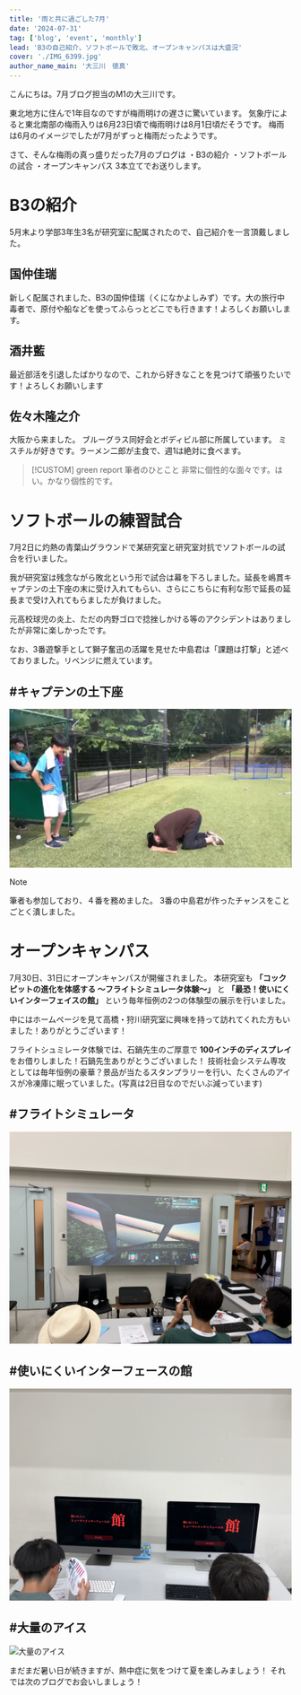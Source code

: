 ```yaml
---
title: '雨と共に過ごした7月'
date: '2024-07-31'
tag: ['blog', 'event', 'monthly']
lead: 'B3の自己紹介、ソフトボールで敗北、オープンキャンパスは大盛況'
cover: './IMG_6399.jpg'
author_name_main: '大三川　徳真'
---
```


こんにちは。7月ブログ担当のM1の大三川です。

東北地方に住んで1年目なのですが梅雨明けの遅さに驚いています。
気象庁によると東北南部の梅雨入りは6月23日頃で梅雨明けは8月1日頃だそうです。
梅雨は6月のイメージでしたが7月がずっと梅雨だったようです。

さて、そんな梅雨の真っ盛りだった7月のブログは
・B3の紹介
・ソフトボールの試合
・オープンキャンパス
3本立てでお送りします。

# B3の紹介
5月末より学部3年生3名が研究室に配属されたので、自己紹介を一言頂戴しました。

## 国仲佳瑞
新しく配属されました、B3の国仲佳瑞（くになかよしみず）です。大の旅行中毒者で、原付や船などを使ってふらっとどこでも行きます！よろしくお願いします。
## 酒井藍
最近部活を引退したばかりなので、これから好きなことを見つけて頑張りたいです！よろしくお願いします
## 佐々木隆之介
大阪から来ました。
ブルーグラス同好会とボディビル部に所属しています。
ミスチルが好きです。ラーメン二郎が主食で、週1は絶対に食べます。

> [!CUSTOM] green report 筆者のひとこと
> 非常に個性的な面々です。はい。かなり個性的です。

# ソフトボールの練習試合
7月2日に灼熱の青葉山グラウンドで某研究室と研究室対抗でソフトボールの試合を行いました。

我が研究室は残念ながら敗北という形で試合は幕を下ろしました。延長を嶋貫キャプテンの土下座の末に受け入れてもらい、さらにこちらに有利な形で延長の延長まで受け入れてもらましたが負けました。

元高校球児の炎上、ただの内野ゴロで捻挫しかける等のアクシデントはありましたが非常に楽しかったです。

なお、3番遊撃手として獅子奮迅の活躍を見せた中島君は「課題は打撃」と述べておりました。リベンジに燃えています。

## #キャプテンの土下座
![キャプテンの土下座](./IMG_6529.jpg)

> [!NOTE]
> 筆者も参加しており、４番を務めました。
> 3番の中島君が作ったチャンスをことごとく潰しました。

# オープンキャンパス
7月30日、31日にオープンキャンパスが開催されました。
本研究室も **「コックピットの進化を体感する ～フライトシミュレータ体験～」** と **「最恐！使いにくいインターフェイスの館」** という毎年恒例の2つの体験型の展示を行いました。

中にはホームページを見て高橋・狩川研究室に興味を持って訪れてくれた方もいました！ありがとうございます！

フライトシュミレータ体験では、石鍋先生のご厚意で **100インチのディスプレイ** をお借りしました！石鍋先生ありがとうございました！
技術社会システム専攻としては毎年恒例の豪華？景品が当たるスタンプラリーを行い、たくさんのアイスが冷凍庫に眠っていました。(写真は2日目なのでだいぶ減っています)

## #フライトシミュレータ
![フライトシミュレータ](./IMG_6399.jpg)

## #使いにくいインターフェースの館
![使いにくいインターフェースの館](./IMG_6397.jpg)

## #大量のアイス
![大量のアイス](./IMG_6040.jpg)

まだまだ暑い日が続きますが、熱中症に気をつけて夏を楽しみましょう！
それでは次のブログでお会いしましょう！
